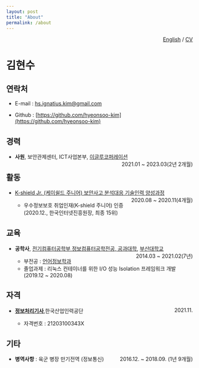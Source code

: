 ```yaml
---
layout: post
title: "About"
permalink: /about
---
```


<span style="float:right">[English](/about_eng) / [CV]()</span>
<br>

# 김현수
## 연락처 
* E-mail : [hs.ignatius.kim@gmail.com](mailto:hs.ignatius.kim@gmail.com)

* Github : [https://github.com/hyeonsoo-kim](https://github.com/hyeonsoo-kim)

## 경력
<!-- * 보안사업센터, [메가존클라우드](https://megazone.com) <span style="float:right">2021.03. ~ 현재<span> -->

* **사원**, 보안관제센터, ICT사업본부, [이글루코퍼레이션](https://www.igloo.co.kr) <span style="float:right">2021.01 ~ 2023.03(2년 2개월)<span>


## 활동
*  [K-shield Jr. (케이쉴드 주니어) 보안사고 분석대응 기술인력 양성과정](http://www.kshieldjr.org/) <span style="float:right">2020.08 ~ 2020.11(4개월)<span>

    - 우수정보보호 취업인재(K-shield 주니어) 인증 (2020.12., 한국인터넷진흥원장, 최종 15위)

## 교육
* **공학사**, [전기컴퓨터공학부 정보컴퓨터공학전공, 공과대학](https://cse.pusan.ac.kr), [부산대학교](https://pusan.ac.kr)  <span style="float:right">2014.03 ~ 2021.02(7년)<span>

    - 부전공 : [언어정보학과](https://linguistics.pusan.ac.kr) 
    - 졸업과제 : 리눅스 컨테이너를 위한 I/O 성능 Isolation 프레임워크 개발 (2019.12 ~ 2020.08) 

## 자격
* [**정보처리기사**](http://www.q-net.or.kr/crf005.do?id=crf00505&jmCd=1320),한국산업인력공단 <span style="float:right">2021.11.<span>

    - 자격번호 : 21203100343X

## 기타
* **병역사항** : 육군 병장 만기전역 (정보통신) <span style="float:right">2016.12. ~ 2018.09. (1년 9개월)<span>




